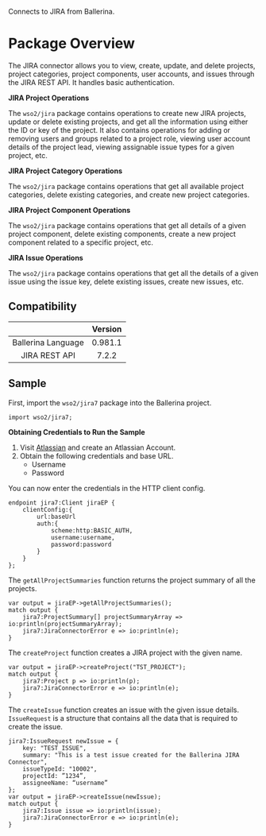 Connects to JIRA from Ballerina. 

# Package Overview

The JIRA connector allows you to view, create, update, and delete projects, project categories, project components, user 
accounts, and issues through the JIRA REST API. It handles basic authentication.

**JIRA Project Operations**

The `wso2/jira` package contains operations to create new JIRA projects, update or delete existing projects, and get all 
the information using either the ID or key of the project. It also contains operations for adding or removing users and 
groups related to a project role, viewing user account details of the project lead, viewing assignable issue types for a 
given project, etc.

**JIRA Project Category Operations**

The `wso2/jira` package contains operations that get all available project categories, delete existing categories, and 
create new project categories.

**JIRA Project Component Operations**

The `wso2/jira` package contains operations that get all details of a given project component, delete existing 
components, create a new project component related to a specific project, etc.

**JIRA Issue Operations**

The `wso2/jira` package contains operations that get all the details of a given issue using the issue key, delete existing 
issues, create new issues, etc.

## Compatibility
|                    |    Version     |  
|:------------------:|:--------------:|
| Ballerina Language |    0.981.1     |
| JIRA REST API      |    7.2.2       |  

## Sample
First, import the `wso2/jira7` package into the Ballerina project.
```ballerina
import wso2/jira7;
```
**Obtaining Credentials to Run the Sample**

1. Visit [Atlassian](https://id.atlassian.com/signup) and create an Atlassian Account.
2. Obtain the following credentials and base URL.
    * Username
    * Password  

You can now enter the credentials in the HTTP client config.
```ballerina
endpoint jira7:Client jiraEP {
    clientConfig:{
        url:baseUrl
        auth:{
            scheme:http:BASIC_AUTH,
            username:username,
            password:password
        }
    }
};
```
The `getAllProjectSummaries` function returns the project summary of all the projects.
```ballerina
var output = jiraEP->getAllProjectSummaries();
match output {
    jira7:ProjectSummary[] projectSummaryArray => io:println(projectSummaryArray);
    jira7:JiraConnectorError e => io:println(e);
}
```
The `createProject` function creates a JIRA project with the given name.
```ballerina
var output = jiraEP->createProject("TST_PROJECT");
match output {
    jira7:Project p => io:println(p);
    jira7:JiraConnectorError e => io:println(e);
}
```
The `createIssue` function creates an issue with the given issue details. `IssueRequest` is a structure that contains all 
the data that is required to create the issue. 
```ballerina
jira7:IssueRequest newIssue = {
    key: "TEST_ISSUE",
    summary: "This is a test issue created for the Ballerina JIRA Connector",
    issueTypeId: "10002",
    projectId: ”1234”,
    assigneeName: “username”
};
var output = jiraEP->createIssue(newIssue);
match output {
    jira7:Issue issue => io:println(issue);
    jira7:JiraConnectorError e => io:println(e);
}
```